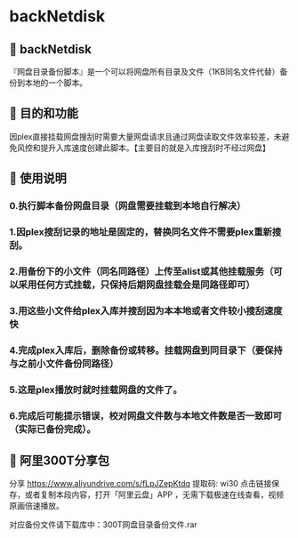# backNetdisk


## 🚀 backNetdisk

『网盘目录备份脚本』是一个可以将网盘所有目录及文件（1KB同名文件代替）备份到本地的一个脚本。

## 🚀 目的和功能

因plex直接挂载网盘搜刮时需要大量网盘请求且通过网盘读取文件效率较差，未避免风控和提升入库速度创建此脚本。【主要目的就是入库搜刮时不经过网盘】

## 🚀 使用说明

### 0.执行脚本备份网盘目录（网盘需要挂载到本地自行解决）

### 1.因plex搜刮记录的地址是固定的，替换同名文件不需要plex重新搜刮。

### 2.用备份下的小文件（同名同路径）上传至alist或其他挂载服务（可以采用任何方式挂载，只保持后期网盘挂载会是同路径即可）

### 3.用这些小文件给plex入库并搜刮因为本本地或者文件较小搜刮速度快

### 4.完成plex入库后，删除备份或转移。挂载网盘到同目录下（要保持与之前小文件备份同路径）

### 5.这是plex播放时就时挂载网盘的文件了。

### 6.完成后可能提示错误，校对网盘文件数与本地文件数是否一致即可（实际已备份完成）。

## 🚀 阿里300T分享包

分享
https://www.aliyundrive.com/s/fLpJZepKtdq
提取码: wi30
点击链接保存，或者复制本段内容，打开「阿里云盘」APP ，无需下载极速在线查看，视频原画倍速播放。

对应备份文件请下载库中：300T网盘目录备份文件.rar
